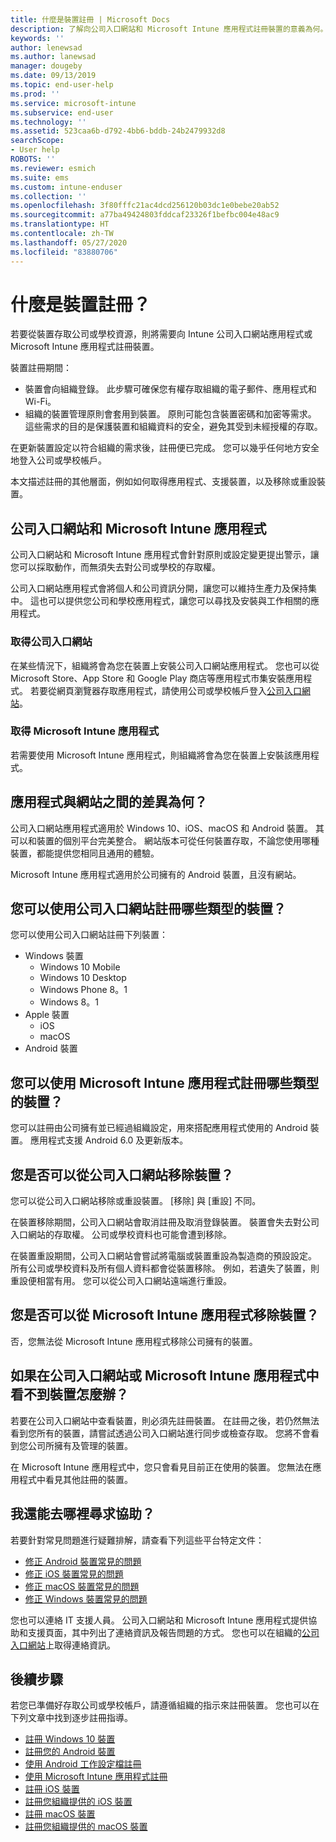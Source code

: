 ```yaml
---
title: 什麼是裝置註冊 | Microsoft Docs
description: 了解向公司入口網站和 Microsoft Intune 應用程式註冊裝置的意義為何。
keywords: ''
author: lenewsad
ms.author: lanewsad
manager: dougeby
ms.date: 09/13/2019
ms.topic: end-user-help
ms.prod: ''
ms.service: microsoft-intune
ms.subservice: end-user
ms.technology: ''
ms.assetid: 523caa6b-d792-4bb6-bddb-24b2479932d8
searchScope:
- User help
ROBOTS: ''
ms.reviewer: esmich
ms.suite: ems
ms.custom: intune-enduser
ms.collection: ''
ms.openlocfilehash: 3f80fffc21ac4dcd256120b03dc1e0bebe20ab52
ms.sourcegitcommit: a77ba49424803fddcaf23326f1befbc004e48ac9
ms.translationtype: HT
ms.contentlocale: zh-TW
ms.lasthandoff: 05/27/2020
ms.locfileid: "83880706"
---
```

# <a name="what-is-device-enrollment"></a>什麼是裝置註冊？
若要從裝置存取公司或學校資源，則將需要向 Intune 公司入口網站應用程式或 Microsoft Intune 應用程式註冊裝置。 

裝置註冊期間：

* 裝置會向組織登錄。 此步驟可確保您有權存取組織的電子郵件、應用程式和 Wi-Fi。 
* 組織的裝置管理原則會套用到裝置。 原則可能包含裝置密碼和加密等需求。 這些需求的目的是保護裝置和組織資料的安全，避免其受到未經授權的存取。

在更新裝置設定以符合組織的需求後，註冊便已完成。 您可以幾乎任何地方安全地登入公司或學校帳戶。  

本文描述註冊的其他層面，例如如何取得應用程式、支援裝置，以及移除或重設裝置。  

## <a name="company-portal-and-microsoft-intune-app"></a>公司入口網站和 Microsoft Intune 應用程式

公司入口網站和 Microsoft Intune 應用程式會針對原則或設定變更提出警示，讓您可以採取動作，而無須失去對公司或學校的存取權。 

公司入口網站應用程式會將個人和公司資訊分開，讓您可以維持生產力及保持集中。 這也可以提供您公司和學校應用程式，讓您可以尋找及安裝與工作相關的應用程式。  

### <a name="get-company-portal"></a>取得公司入口網站

在某些情況下，組織將會為您在裝置上安裝公司入口網站應用程式。 您也可以從 Microsoft Store、App Store 和 Google Play 商店等應用程式市集安裝應用程式。 若要從網頁瀏覽器存取應用程式，請使用公司或學校帳戶登入[公司入口網站](https://go.microsoft.com/fwlink/?linkid=2010980)。  

### <a name="get-microsoft-intune-app"></a>取得 Microsoft Intune 應用程式

若需要使用 Microsoft Intune 應用程式，則組織將會為您在裝置上安裝該應用程式。  

## <a name="whats-the-difference-between-the-apps-and-the-website"></a>應用程式與網站之間的差異為何？
公司入口網站應用程式適用於 Windows 10、iOS、macOS 和 Android 裝置。 其可以和裝置的個別平台完美整合。 網站版本可從任何裝置存取，不論您使用哪種裝置，都能提供您相同且通用的體驗。 

Microsoft Intune 應用程式適用於公司擁有的 Android 裝置，且沒有網站。  

## <a name="what-kind-of-devices-can-you-enroll-with-company-portal"></a>您可以使用公司入口網站註冊哪些類型的裝置？
您可以使用公司入口網站註冊下列裝置：  

- Windows 裝置
  - Windows 10 Mobile
  - Windows 10 Desktop
  - Windows Phone 8。1
  - Windows 8。1
- Apple 裝置
    - iOS
    - macOS
- Android 裝置


## <a name="what-kind-of-devices-can-you-enroll-with-the-microsoft-intune-app"></a>您可以使用 Microsoft Intune 應用程式註冊哪些類型的裝置？  
您可以註冊由公司擁有並已經過組織設定，用來搭配應用程式使用的 Android 裝置。 應用程式支援 Android 6.0 及更新版本。 

## <a name="can-you-remove-a-device-from-the-company-portal"></a>您是否可以從公司入口網站移除裝置？
您可以從公司入口網站移除或重設裝置。 [移除]  與 [重設]  不同。

在裝置移除期間，公司入口網站會取消註冊及取消登錄裝置。 裝置會失去對公司入口網站的存取權。 公司或學校資料也可能會遭到移除。 

在裝置重設期間，公司入口網站會嘗試將電腦或裝置重設為製造商的預設設定。 所有公司或學校資料及所有個人資料都會從裝置移除。 例如，若遺失了裝置，則重設便相當有用。 您可以從公司入口網站遠端進行重設。  

## <a name="can-you-remove-a-device-from-the-microsoft-intune-app"></a>您是否可以從 Microsoft Intune 應用程式移除裝置？
否，您無法從 Microsoft Intune 應用程式移除公司擁有的裝置。  

## <a name="what-if-i-cant-see-my-device-in-the-company-portal-or-microsoft-intune-app"></a>如果在公司入口網站或 Microsoft Intune 應用程式中看不到裝置怎麼辦？
若要在公司入口網站中查看裝置，則必須先註冊裝置。 在註冊之後，若仍然無法看到您所有的裝置，請嘗試透過公司入口網站進行同步或檢查存取。 您將不會看到您公司所擁有及管理的裝置。

在 Microsoft Intune 應用程式中，您只會看見目前正在使用的裝置。 您無法在應用程式中看見其他註冊的裝置。  

## <a name="where-else-can-i-go-for-help"></a>我還能去哪裡尋求協助？  
若要針對常見問題進行疑難排解，請查看下列這些平台特定文件：  

- [修正 Android 裝置常見的問題](check-compliance-on-your-device-android.md)  
- [修正 iOS 裝置常見的問題](troubleshoot-your-device-ios.md)
- [修正 macOS 裝置常見的問題](troubleshoot-your-device-macos.md)
- [修正 Windows 裝置常見的問題](troubleshoot-your-device-windows.md)

您也可以連絡 IT 支援人員。 公司入口網站和 Microsoft Intune 應用程式提供協助和支援頁面，其中列出了連絡資訊及報告問題的方式。 您也可以在組織的[公司入口網站](https://go.microsoft.com/fwlink/?linkid=2010980)上取得連絡資訊。  

## <a name="next-steps"></a>後續步驟  

若您已準備好存取公司或學校帳戶，請遵循組織的指示來註冊裝置。 您也可以在下列文章中找到逐步註冊指導。

* [註冊 Windows 10 裝置](enroll-windows-10-device.md)
* [註冊您的 Android 裝置](enroll-device-android-company-portal.md)
* [使用 Android 工作設定檔註冊](enroll-device-android-work-profile.md)
* [使用 Microsoft Intune 應用程式註冊](enroll-device-android-microsoft-intune-app.md)
* [註冊 iOS 裝置](enroll-your-device-in-intune-ios.md)
* [註冊您組織提供的 iOS 裝置](enroll-your-device-dep-ios.md)
* [註冊 macOS 裝置](enroll-your-device-in-intune-macos-cp.md)
* [註冊您組織提供的 macOS 裝置](enroll-company-device-macos.md)
